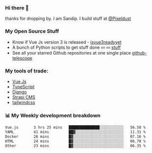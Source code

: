 ### Hi there 👋

thanks for dropping by.
I am Sandip. I build stuff at [@Pixeldust](github.com/pixeldust-in/)

###  **My Open Source Stuff**

 - Know if Vue Js version 3 is released -  [isvue3readyyet](https://github.com/sandiprb/isvue3readyyet)
 - A bunch of Python scripts to get stuff done 💤 💤 [stuff](https://github.com/sandiprb/stuff)
 - See all your starred Github repositories at one single place [github-telescope](https://github.com/sandiprb/github-telescope)



###  **My tools of trade:**
 - [Vue Js](https://github.com/vuejs/vue/)
 - [TypeScript](https://github.com/microsoft/TypeScript)
 - [Django](github.com/django/django)
 - [Strapi CMS](github.com/strapi/strapi)
 - [tailwindcss](https://github.com/tailwindlabs/tailwindcss)


###  📊 **My Weekly development breakdown**
<!--START_SECTION:waka-->

```txt
Vue.js       3 hrs 25 mins   ██████████████░░░░░░░░░░░   56.58 %
YAML         41 mins         ██▓░░░░░░░░░░░░░░░░░░░░░░   11.31 %
Docker       26 mins         █▓░░░░░░░░░░░░░░░░░░░░░░░   07.16 %
HTML         24 mins         █▓░░░░░░░░░░░░░░░░░░░░░░░   06.78 %
Other        23 mins         █▓░░░░░░░░░░░░░░░░░░░░░░░   06.35 %
```

<!--END_SECTION:waka-->
